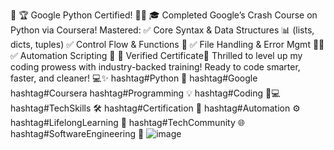 🚀 🏆 Google Python Certified! 🐍🔥
🎓 Completed Google’s Crash Course on Python via Coursera! Mastered:
✅ Core Syntax & Data Structures 📊 (lists, dicts, tuples)
✅ Control Flow & Functions 🔄
✅ File Handling & Error Mgmt 📂🚨
✅ Automation Scripting 🤖
🔗 Verified Certificate📜
Thrilled to level up my coding prowess with industry-backed training! Ready to code smarter, faster, and cleaner! 💻✨
hashtag#Python 🐍 hashtag#Google hashtag#Coursera hashtag#Programming 💡 hashtag#Coding 👩💻 hashtag#TechSkills 🛠️ hashtag#Certification 🏅 hashtag#Automation ⚙️ hashtag#LifelongLearning 🌱 hashtag#TechCommunity 🌐 hashtag#SoftwareEngineering 💾
![image](https://github.com/user-attachments/assets/00e615c5-0961-47b9-a657-840b333d44e6)
